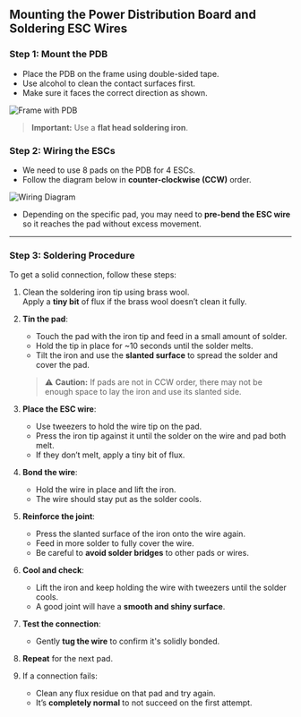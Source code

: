 ## Mounting the Power Distribution Board and Soldering ESC Wires

### Step 1: Mount the PDB
- Place the PDB on the frame using double-sided tape.
- Use alcohol to clean the contact surfaces first.
- Make sure it faces the correct direction as shown.

![Frame with PDB](insert-picture-here)

> **Important:** Use a **flat head soldering iron**.

### Step 2: Wiring the ESCs
- We need to use 8 pads on the PDB for 4 ESCs.
- Follow the diagram below in **counter-clockwise (CCW)** order.

![Wiring Diagram](insert-picture-here)

- Depending on the specific pad, you may need to **pre-bend the ESC wire** so it reaches the pad without excess movement.

---

### Step 3: Soldering Procedure
To get a solid connection, follow these steps:

1. Clean the soldering iron tip using brass wool.  
   Apply a **tiny bit** of flux if the brass wool doesn’t clean it fully.

2. **Tin the pad**:  
   - Touch the pad with the iron tip and feed in a small amount of solder.  
   - Hold the tip in place for ~10 seconds until the solder melts.  
   - Tilt the iron and use the **slanted surface** to spread the solder and cover the pad.  

   > ⚠️ **Caution:** If pads are not in CCW order, there may not be enough space to lay the iron and use its slanted side.

3. **Place the ESC wire**:  
   - Use tweezers to hold the wire tip on the pad.  
   - Press the iron tip against it until the solder on the wire and pad both melt.  
   - If they don’t melt, apply a tiny bit of flux.  

4. **Bond the wire**:  
   - Hold the wire in place and lift the iron.  
   - The wire should stay put as the solder cools.  

5. **Reinforce the joint**:  
   - Press the slanted surface of the iron onto the wire again.  
   - Feed in more solder to fully cover the wire.  
   - Be careful to **avoid solder bridges** to other pads or wires.  

6. **Cool and check**:  
   - Lift the iron and keep holding the wire with tweezers until the solder cools.  
   - A good joint will have a **smooth and shiny surface**.  

7. **Test the connection**:  
   - Gently **tug the wire** to confirm it's solidly bonded.  

8. **Repeat** for the next pad.  

9. If a connection fails:  
   - Clean any flux residue on that pad and try again.  
   - It’s **completely normal** to not succeed on the first attempt.  
